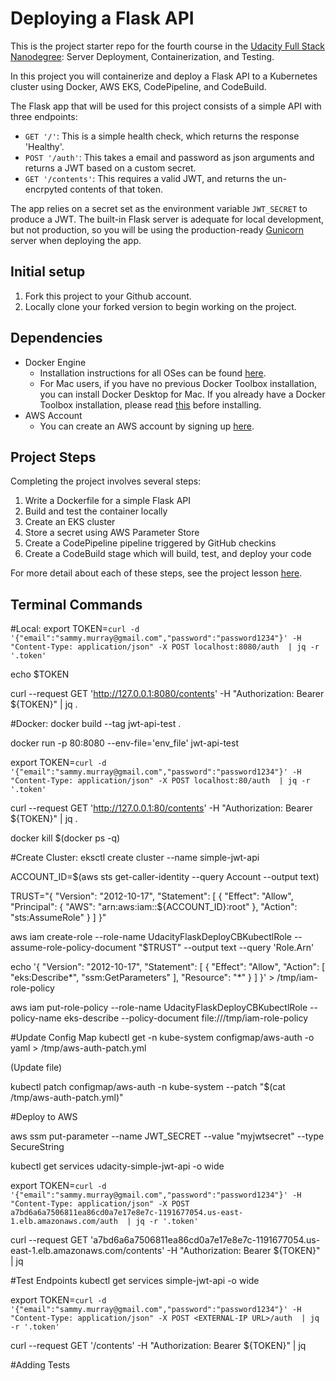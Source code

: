 # Deploying a Flask API

This is the project starter repo for the fourth course in the [Udacity Full Stack Nanodegree](https://www.udacity.com/course/full-stack-web-developer-nanodegree--nd004): Server Deployment, Containerization, and Testing.

In this project you will containerize and deploy a Flask API to a Kubernetes cluster using Docker, AWS EKS, CodePipeline, and CodeBuild.

The Flask app that will be used for this project consists of a simple API with three endpoints:

- `GET '/'`: This is a simple health check, which returns the response 'Healthy'. 
- `POST '/auth'`: This takes a email and password as json arguments and returns a JWT based on a custom secret.
- `GET '/contents'`: This requires a valid JWT, and returns the un-encrpyted contents of that token. 

The app relies on a secret set as the environment variable `JWT_SECRET` to produce a JWT. The built-in Flask server is adequate for local development, but not production, so you will be using the production-ready [Gunicorn](https://gunicorn.org/) server when deploying the app.

## Initial setup
1. Fork this project to your Github account.
2. Locally clone your forked version to begin working on the project.

## Dependencies

- Docker Engine
    - Installation instructions for all OSes can be found [here](https://docs.docker.com/install/).
    - For Mac users, if you have no previous Docker Toolbox installation, you can install Docker Desktop for Mac. If you already have a Docker Toolbox installation, please read [this](https://docs.docker.com/docker-for-mac/docker-toolbox/) before installing.
 - AWS Account
     - You can create an AWS account by signing up [here](https://aws.amazon.com/#).
     
## Project Steps

Completing the project involves several steps:

1. Write a Dockerfile for a simple Flask API
2. Build and test the container locally
3. Create an EKS cluster
4. Store a secret using AWS Parameter Store
5. Create a CodePipeline pipeline triggered by GitHub checkins
6. Create a CodeBuild stage which will build, test, and deploy your code

For more detail about each of these steps, see the project lesson [here](https://classroom.udacity.com/nanodegrees/nd004/parts/1d842ebf-5b10-4749-9e5e-ef28fe98f173/modules/ac13842f-c841-4c1a-b284-b47899f4613d/lessons/becb2dac-c108-4143-8f6c-11b30413e28d/concepts/092cdb35-28f7-4145-b6e6-6278b8dd7527).

## Terminal Commands

#Local:
export TOKEN=`curl -d '{"email":"sammy.murray@gmail.com","password":"password1234"}' -H "Content-Type: application/json" -X POST localhost:8080/auth  | jq -r '.token'`

echo $TOKEN

curl --request GET 'http://127.0.0.1:8080/contents' -H "Authorization: Bearer ${TOKEN}" | jq .

#Docker:
docker build --tag jwt-api-test .

docker run -p 80:8080 --env-file='env_file' jwt-api-test

export TOKEN=`curl -d '{"email":"sammy.murray@gmail.com","password":"password1234"}' -H "Content-Type: application/json" -X POST localhost:80/auth  | jq -r '.token'`

curl --request GET 'http://127.0.0.1:80/contents' -H "Authorization: Bearer ${TOKEN}" | jq .

docker kill $(docker ps -q)

#Create Cluster:
eksctl create cluster --name simple-jwt-api

ACCOUNT_ID=$(aws sts get-caller-identity --query Account --output text)

TRUST="{ \"Version\": \"2012-10-17\", \"Statement\": [ { \"Effect\": \"Allow\", \"Principal\": { \"AWS\": \"arn:aws:iam::${ACCOUNT_ID}:root\" }, \"Action\": \"sts:AssumeRole\" } ] }"

aws iam create-role --role-name UdacityFlaskDeployCBKubectlRole --assume-role-policy-document "$TRUST" --output text --query 'Role.Arn'

echo '{ "Version": "2012-10-17", "Statement": [ { "Effect": "Allow", "Action": [ "eks:Describe*", "ssm:GetParameters" ], "Resource": "*" } ] }' > /tmp/iam-role-policy 

aws iam put-role-policy --role-name UdacityFlaskDeployCBKubectlRole --policy-name eks-describe --policy-document file:///tmp/iam-role-policy

#Update Config Map
kubectl get -n kube-system configmap/aws-auth -o yaml > /tmp/aws-auth-patch.yml

(Update file)

kubectl patch configmap/aws-auth -n kube-system --patch "$(cat /tmp/aws-auth-patch.yml)"

#Deploy to AWS

aws ssm put-parameter --name JWT_SECRET --value "myjwtsecret" --type SecureString

kubectl get services udacity-simple-jwt-api -o wide

export TOKEN=`curl -d '{"email":"sammy.murray@gmail.com","password":"password1234"}' -H "Content-Type: application/json" -X POST a7bd6a6a7506811ea86cd0a7e17e8e7c-1191677054.us-east-1.elb.amazonaws.com/auth  | jq -r '.token'`

curl --request GET 'a7bd6a6a7506811ea86cd0a7e17e8e7c-1191677054.us-east-1.elb.amazonaws.com/contents' -H "Authorization: Bearer ${TOKEN}" | jq

#Test Endpoints
kubectl get services simple-jwt-api -o wide

export TOKEN=`curl -d '{"email":"sammy.murray@gmail.com","password":"password1234"}' -H "Content-Type: application/json" -X POST <EXTERNAL-IP URL>/auth  | jq -r '.token'`

curl --request GET '<EXTERNAL-IP URL>/contents' -H "Authorization: Bearer ${TOKEN}" | jq 

#Adding Tests





